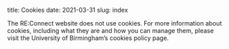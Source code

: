 title: Cookies
date: 2021-03-31 
slug: index

The RE:Connect website does not use cookies. For more information about cookies, including what they are and how you can manage them, please visit the University of Birmingham’s cookies policy page.
